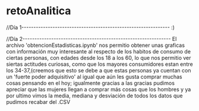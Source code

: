 # retoAnalitica
//Día 1--------------------------------------------------------------
:)

//Día 2--------------------------------------------------------------
El archivo 'obtencionEstadisticas.ipynb' nos permitio obtener unas graficas con información muy interesante al respecto de los habitos de consumo de ciertas personas, con edades desde los 18 a los 60, lo que nos permitio ver siertas actitudes curiosas, como que los mayores consumidores estan entre los 34-37,(creemos que esto se debe a que estas personas ya cuentan con un 'fuerte poder adquisitivo' al igual que aún les gusta comprar muchas cosas pensando en el hoy; igualmente gracias a las gracias pudimos apreciar que las mujeres llegan a comprar más cosas que los hombres y ya por ultimo vimos la media, mediana y desviación de todos los datos que pudimos recabar del .CSV
